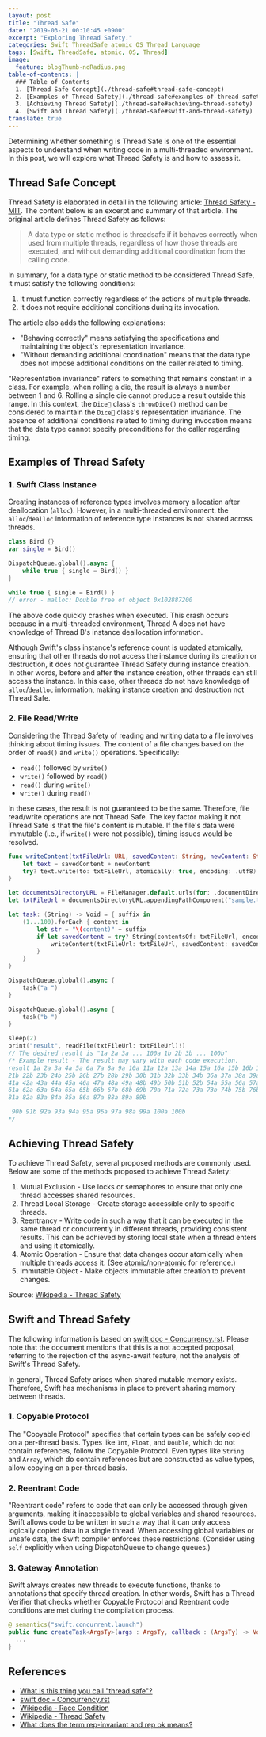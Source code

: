 ```yaml
---
layout: post
title: "Thread Safe"
date: "2019-03-21 00:10:45 +0900"
excerpt: "Exploring Thread Safety."
categories: Swift ThreadSafe atomic OS Thread Language
tags: [Swift, ThreadSafe, atomic, OS, Thread]
image:
  feature: blogThumb-noRadius.png
table-of-contents: |
  ### Table of Contents
  1. [Thread Safe Concept](./thread-safe#thread-safe-concept)
  2. [Examples of Thread Safety](./thread-safe#examples-of-thread-safety)
  3. [Achieving Thread Safety](./thread-safe#achieving-thread-safety)
  4. [Swift and Thread Safety](./thread-safe#swift-and-thread-safety)
translate: true
---
```


Determining whether something is Thread Safe is one of the essential aspects to understand when writing code in a multi-threaded environment. In this post, we will explore what Thread Safety is and how to assess it.

## Thread Safe Concept

Thread Safety is elaborated in detail in the following article: [Thread Safety - MIT](http://web.mit.edu/6.005/www/fa15/classes/20-thread-safety). The content below is an excerpt and summary of that article. The original article defines Thread Safety as follows:

> A data type or static method is threadsafe if it behaves correctly when used from multiple threads, regardless of how those threads are executed, and without demanding additional coordination from the calling code.

In summary, for a data type or static method to be considered Thread Safe, it must satisfy the following conditions:

1. It must function correctly regardless of the actions of multiple threads.
2. It does not require additional conditions during its invocation.

The article also adds the following explanations:

* "Behaving correctly" means satisfying the specifications and maintaining the object's representation invariance.
* "Without demanding additional coordination" means that the data type does not impose additional conditions on the caller related to timing.

"Representation invariance" refers to something that remains constant in a class. For example, when rolling a die, the result is always a number between 1 and 6. Rolling a single die cannot produce a result outside this range. In this context, the `Dice🎲` class's `throwDice()` method can be considered to maintain the `Dice🎲` class's representation invariance. The absence of additional conditions related to timing during invocation means that the data type cannot specify preconditions for the caller regarding timing.

## Examples of Thread Safety

### 1. Swift Class Instance

Creating instances of reference types involves memory allocation after deallocation (`alloc`). However, in a multi-threaded environment, the `alloc`/`dealloc` information of reference type instances is not shared across threads.

```swift
class Bird {}
var single = Bird()

DispatchQueue.global().async {
    while true { single = Bird() }
}

while true { single = Bird() }
// error - malloc: Double free of object 0x102887200
```

The above code quickly crashes when executed. This crash occurs because in a multi-threaded environment, Thread A does not have knowledge of Thread B's instance deallocation information.

Although Swift's class instance's reference count is updated atomically, ensuring that other threads do not access the instance during its creation or destruction, it does not guarantee Thread Safety during instance creation. In other words, before and after the instance creation, other threads can still access the instance. In this case, other threads do not have knowledge of `alloc`/`dealloc` information, making instance creation and destruction not Thread Safe.

### 2. File Read/Write

Considering the Thread Safety of reading and writing data to a file involves thinking about timing issues. The content of a file changes based on the order of `read()` and `write()` operations. Specifically:

* `read()` followed by `write()`
* `write()` followed by `read()`
* `read()` during `write()`
* `write()` during `read()`

In these cases, the result is not guaranteed to be the same. Therefore, file read/write operations are not Thread Safe. The key factor making it not Thread Safe is that the file's content is mutable. If the file's data were immutable (i.e., if `write()` were not possible), timing issues would be resolved.

```swift
func writeContent(txtFileUrl: URL, savedContent: String, newContent: String) {
    let text = savedContent + newContent
    try? text.write(to: txtFileUrl, atomically: true, encoding: .utf8)
}

let documentsDirectoryURL = FileManager.default.urls(for: .documentDirectory, in: .userDomainMask).first!
let txtFileUrl = documentsDirectoryURL.appendingPathComponent("sample.txt")

let task: (String) -> Void = { suffix in
    (1...100).forEach { content in
        let str = "\(content)" + suffix
        if let savedContent = try? String(contentsOf: txtFileUrl, encoding: .utf8) {
            writeContent(txtFileUrl: txtFileUrl, savedContent: savedContent, newContent: str)
        }
    }
}

DispatchQueue.global().async {
    task("a ")
}

DispatchQueue.global().async {
    task("b ")
}

sleep(2)
print("result", readFile(txtFileUrl: txtFileUrl)!)
// The desired result is "1a 2a 3a ... 100a 1b 2b 3b ... 100b"
/* Example result - The result may vary with each code execution.
result 1a 2a 3a 4a 5a 6a 7a 8a 9a 10a 11a 12a 13a 14a 15a 16a 15b 16b 17b 18b 19b 20b
21b 22b 23b 24b 25b 26b 27b 28b 29b 30b 31b 32b 33b 34b 36a 37a 38a 39a 40a
41a 42a 43a 44a 45a 46a 47a 48a 49a 48b 49b 50b 51b 52b 54a 55a 56a 57a 58a 59a 60a
61a 62a 63a 64a 65a 65b 66b 67b 68b 69b 70a 71a 72a 73a 73b 74b 75b 76b 77a 78a 79a 80a
81a 82a 83a 84a 85a 86a 87a 88a 89a 89b

 90b 91b 92a 93a 94a 95a 96a 97a 98a 99a 100a 100b
*/
```

## Achieving Thread Safety

To achieve Thread Safety, several proposed methods are commonly used. Below are some of the methods proposed to achieve Thread Safety:

1. Mutual Exclusion - Use locks or semaphores to ensure that only one thread accesses shared resources.
2. Thread Local Storage - Create storage accessible only to specific threads.
3. Reentrancy - Write code in such a way that it can be executed in the same thread or concurrently in different threads, providing consistent results. This can be achieved by storing local state when a thread enters and using it atomically.
4. Atomic Operation - Ensure that data changes occur atomically when multiple threads access it. (See [atomic/non-atomic](https://hcn1519.github.io/en/articles/2019-03/atomic) for reference.)
5. Immutable Object - Make objects immutable after creation to prevent changes.

Source: [Wikipedia - Thread Safety](https://en.wikipedia.org/wiki/Thread_safety)

## Swift and Thread Safety

The following information is based on [swift doc - Concurrency.rst](https://github.com/apple/swift/blob/master/docs/proposals/Concurrency.rst). Please note that the document mentions that this is a not accepted proposal, referring to the rejection of the async-await feature, not the analysis of Swift's Thread Safety.

In general, Thread Safety arises when shared mutable memory exists. Therefore, Swift has mechanisms in place to prevent sharing memory between threads.

### 1. Copyable Protocol

The "Copyable Protocol" specifies that certain types can be safely copied on a per-thread basis. Types like `Int`, `Float`, and `Double`, which do not contain references, follow the Copyable Protocol. Even types like `String` and `Array`, which do contain references but are constructed as value types, allow copying on a per-thread basis.

### 2. Reentrant Code

"Reentrant code" refers to code that can only be accessed through given arguments, making it inaccessible to global variables and shared resources. Swift allows code to be written in such a way that it can only access logically copied data in a single thread. When accessing global variables or unsafe data, the Swift compiler enforces these restrictions. (Consider using `self` explicitly when using DispatchQueue to change queues.)

### 3. Gateway Annotation

Swift always creates new threads to execute functions, thanks to annotations that specify thread creation. In other words, Swift has a Thread Verifier that checks whether Copyable Protocol and Reentrant code conditions are met during the compilation process.

```swift
@_semantics("swift.concurrent.launch")
public func createTask<ArgsTy>(args : ArgsTy, callback : (ArgsTy) -> Void) {
  ...
}
```

## References

* [What is this thing you call "thread safe"?](https://blogs.msdn.microsoft.com/ericlippert/2009/10/19/what-is-this-thing-you-call-thread-safe/)
* [swift doc - Concurrency.rst](https://github.com/apple/swift/blob/master/docs/proposals/Concurrency.rst)
* [Wikipedia - Race Condition](https://ko.wikipedia.org/wiki/경쟁_상태)
* [Wikipedia - Thread Safety](https://en.wikipedia.org/wiki/Thread_safety)
* [What does the term rep-invariant and rep ok means?](https://stackoverflow.com/questions/7578086/what-does-the-term-rep-invariant-and-rep-ok-means)